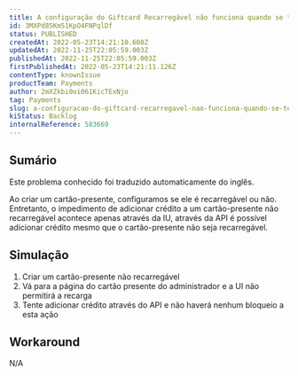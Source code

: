 ```yaml
---
title: A configuração do Giftcard Recarregável não funciona quando se tenta adicionar crédito ao cartão presente através de API
id: 3MXPd85Km51KpO4FNPqlDf
status: PUBLISHED
createdAt: 2022-05-23T14:21:10.608Z
updatedAt: 2022-11-25T22:05:59.003Z
publishedAt: 2022-11-25T22:05:59.003Z
firstPublishedAt: 2022-05-23T14:21:11.126Z
contentType: knownIssue
productTeam: Payments
author: 2mXZkbi0oi061KicTExNjo
tag: Payments
slug: a-configuracao-do-giftcard-recarregavel-nao-funciona-quando-se-tenta-adicionar-credito-ao-cartao-presente-atraves-de-api
kiStatus: Backlog
internalReference: 583669
---
```


## Sumário

<div class="alert alert-info">
  <p>Este problema conhecido foi traduzido automaticamente do inglês.</p>
</div>


Ao criar um cartão-presente, configuramos se ele é recarregável ou não. Entretanto, o impedimento de adicionar crédito a um cartão-presente não recarregável acontece apenas através da IU, através da API é possível adicionar crédito mesmo que o cartão-presente não seja recarregável.



## Simulação



1. Criar um cartão-presente não recarregável
2. Vá para a página do cartão presente do administrador e a UI não permitirá a recarga
3. Tente adicionar crédito através do API e não haverá nenhum bloqueio a esta ação



## Workaround


N/A


